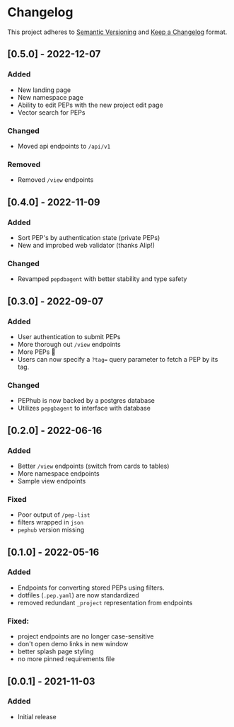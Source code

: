 # Changelog

This project adheres to [Semantic Versioning](https://semver.org/spec/v2.0.0.html) and [Keep a Changelog](https://keepachangelog.com/en/1.0.0/) format.

## [0.5.0] - 2022-12-07
### Added
- New landing page
- New namespace page
- Ability to edit PEPs with the new project edit page
- Vector search for PEPs

### Changed
- Moved api endpoints to `/api/v1`

### Removed
- Removed `/view` endpoints

## [0.4.0] - 2022-11-09
### Added
- Sort PEP's by authentication state (private PEPs)
- New and improbed web validator (thanks Alip!)

### Changed
- Revamped `pepdbagent` with better stability and type safety

## [0.3.0] - 2022-09-07
### Added
- User authentication to submit PEPs
- More thorough out `/view` endpoints
- More PEPs 🎉
- Users can now specify a `?tag=` query parameter to fetch a PEP by its tag.

### Changed
- PEPhub is now backed by a postgres database
- Utilizes `pepgbagent` to interface with database

## [0.2.0] - 2022-06-16
### Added
- Better `/view` endpoints (switch from cards to tables)
- More namespace endpoints
- Sample view endpoints

### Fixed
- Poor output of `/pep-list`
- filters wrapped in `json`
- `pephub` version missing

## [0.1.0] - 2022-05-16
### Added
- Endpoints for converting stored PEPs using filters.
- dotfiles (`.pep.yaml`) are now standardized
- removed redundant `_project` representation from endpoints

### Fixed:
- project endpoints are no longer case-sensitive
- don't open demo links in new window
- better splash page styling
- no more pinned requirements file

## [0.0.1] - 2021-11-03
### Added
- Initial release
